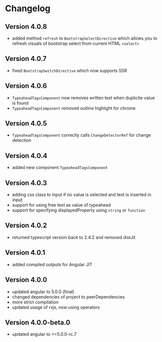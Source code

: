 # Changelog

## Version 4.0.8
 - added method `refresh` to `BootstrapSelectDirective` which allows you to refresh visuals of bootstrap select from current HTML `<select>`

## Version 4.0.7
 - fixed `BootstrapSwitchDirective` which now supports SSR

## Version 4.0.6
 - `TypeaheadTagsComponent` now removes written text when duplicite value is found
 - `TypeaheadTagsComponent` removed outline highlight for chrome

## Version 4.0.5
 - `TypeaheadTagsComponent` correctly calls `ChangeDetectorRef` for change detection

## Version 4.0.4
 - added new component `TypeaheadTagsComponent`

## Version 4.0.3
 - adding css class to input if no value is selected and text is inserted in input
 - support for using free text as value of typeahead
 - support for specifying displayedProperty using `string` or `function`

## Version 4.0.2
 - returned typescript version back to 2.4.2 and removed distJit

## Version 4.0.1
 - added compiled outputs for Angular JIT

## Version 4.0.0
 - updated angular to 5.0.0 (final)
 - changed dependencies of project to peerDependencies
 - more strict compilation
 - updated usage of rxjs, now using operators

## Version 4.0.0-beta.0
 - updated angular to >=5.0.0-rc.7